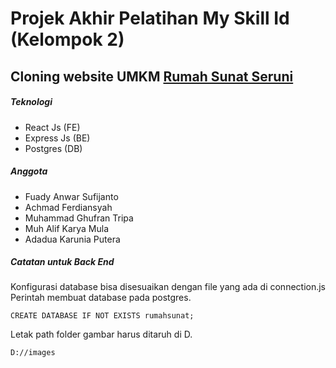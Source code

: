 # Projek Akhir Pelatihan My Skill Id (Kelompok 2)

## Cloning website UMKM [Rumah Sunat Seruni](https://rumahsunatseruni.com/)

##### Teknologi

- React Js (FE)
- Express Js (BE)
- Postgres (DB)

##### Anggota

- Fuady Anwar Sufijanto
- Achmad Ferdiansyah
- Muhammad Ghufran Tripa
- Muh Alif Karya Mula
- Adadua Karunia Putera

##### Catatan untuk Back End

Konfigurasi database bisa disesuaikan dengan file yang ada di connection.js\
Perintah membuat database pada postgres.

```
CREATE DATABASE IF NOT EXISTS rumahsunat;
```

Letak path folder gambar harus ditaruh di D.

```
D://images
```
